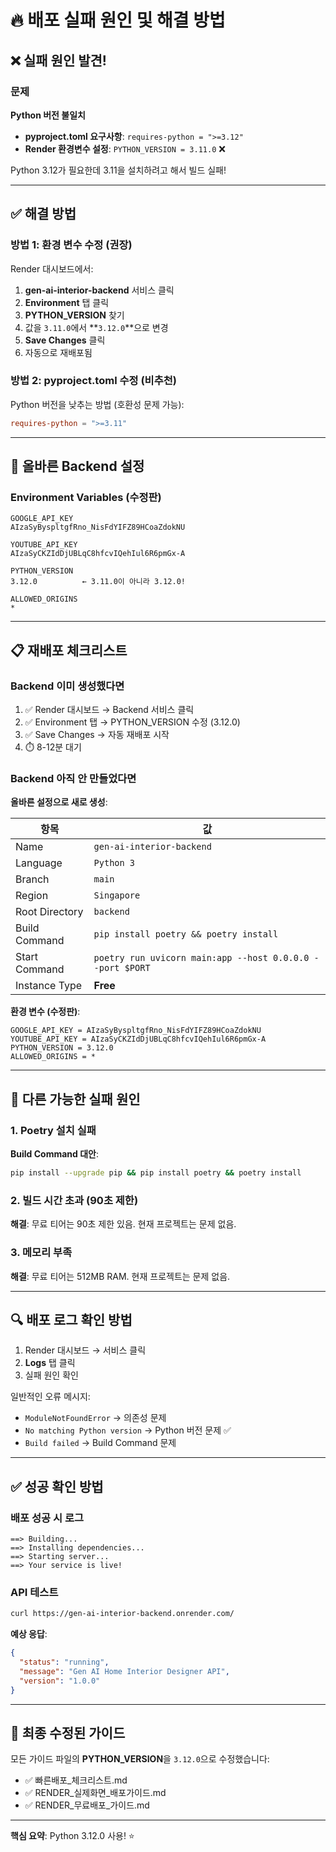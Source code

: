 # 🔥 배포 실패 원인 및 해결 방법

## ❌ 실패 원인 발견!

### 문제
**Python 버전 불일치**

- **pyproject.toml 요구사항**: `requires-python = ">=3.12"`
- **Render 환경변수 설정**: `PYTHON_VERSION = 3.11.0` ❌

Python 3.12가 필요한데 3.11을 설치하려고 해서 빌드 실패!

---

## ✅ 해결 방법

### 방법 1: 환경 변수 수정 (권장)

Render 대시보드에서:

1. **gen-ai-interior-backend** 서비스 클릭
2. **Environment** 탭 클릭
3. **PYTHON_VERSION** 찾기
4. 값을 `3.11.0`에서 **`3.12.0`**으로 변경
5. **Save Changes** 클릭
6. 자동으로 재배포됨

### 방법 2: pyproject.toml 수정 (비추천)

Python 버전을 낮추는 방법 (호환성 문제 가능):

```toml
requires-python = ">=3.11"
```

---

## 🔧 올바른 Backend 설정

### Environment Variables (수정판)

```
GOOGLE_API_KEY
AIzaSyByspltgfRno_NisFdYIFZ89HCoaZdokNU

YOUTUBE_API_KEY
AIzaSyCKZIdDjUBLqC8hfcvIQehIul6R6pmGx-A

PYTHON_VERSION
3.12.0          ← 3.11.0이 아니라 3.12.0!

ALLOWED_ORIGINS
*
```

---

## 📋 재배포 체크리스트

### Backend 이미 생성했다면

1. ✅ Render 대시보드 → Backend 서비스 클릭
2. ✅ Environment 탭 → PYTHON_VERSION 수정 (3.12.0)
3. ✅ Save Changes → 자동 재배포 시작
4. ⏱️ 8-12분 대기

### Backend 아직 안 만들었다면

**올바른 설정으로 새로 생성**:

| 항목 | 값 |
|------|-----|
| Name | `gen-ai-interior-backend` |
| Language | `Python 3` |
| Branch | `main` |
| Region | `Singapore` |
| Root Directory | `backend` |
| Build Command | `pip install poetry && poetry install` |
| Start Command | `poetry run uvicorn main:app --host 0.0.0.0 --port $PORT` |
| Instance Type | **Free** |

**환경 변수 (수정판)**:
```
GOOGLE_API_KEY = AIzaSyByspltgfRno_NisFdYIFZ89HCoaZdokNU
YOUTUBE_API_KEY = AIzaSyCKZIdDjUBLqC8hfcvIQehIul6R6pmGx-A
PYTHON_VERSION = 3.12.0
ALLOWED_ORIGINS = *
```

---

## 🚨 다른 가능한 실패 원인

### 1. Poetry 설치 실패
**Build Command 대안**:
```bash
pip install --upgrade pip && pip install poetry && poetry install
```

### 2. 빌드 시간 초과 (90초 제한)
**해결**: 무료 티어는 90초 제한 있음. 현재 프로젝트는 문제 없음.

### 3. 메모리 부족
**해결**: 무료 티어는 512MB RAM. 현재 프로젝트는 문제 없음.

---

## 🔍 배포 로그 확인 방법

1. Render 대시보드 → 서비스 클릭
2. **Logs** 탭 클릭
3. 실패 원인 확인

일반적인 오류 메시지:
- `ModuleNotFoundError` → 의존성 문제
- `No matching Python version` → Python 버전 문제 ✅
- `Build failed` → Build Command 문제

---

## ✅ 성공 확인 방법

### 배포 성공 시 로그
```
==> Building...
==> Installing dependencies...
==> Starting server...
==> Your service is live!
```

### API 테스트
```bash
curl https://gen-ai-interior-backend.onrender.com/
```

**예상 응답**:
```json
{
  "status": "running",
  "message": "Gen AI Home Interior Designer API",
  "version": "1.0.0"
}
```

---

## 📌 최종 수정된 가이드

모든 가이드 파일의 **PYTHON_VERSION**을 `3.12.0`으로 수정했습니다:
- ✅ 빠른배포_체크리스트.md
- ✅ RENDER_실제화면_배포가이드.md
- ✅ RENDER_무료배포_가이드.md

---

**핵심 요약**: Python 3.12.0 사용! ⭐
